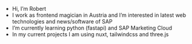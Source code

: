 -  Hi, I’m Robert
-  I work as frontend magician in Austria and I’m interested in latest web technologies and news/software of SAP 
-  I’m currently learning python (fastapi) and SAP Marketing Cloud
-  In my current projects I am using nuxt, tailwindcss and three.js

